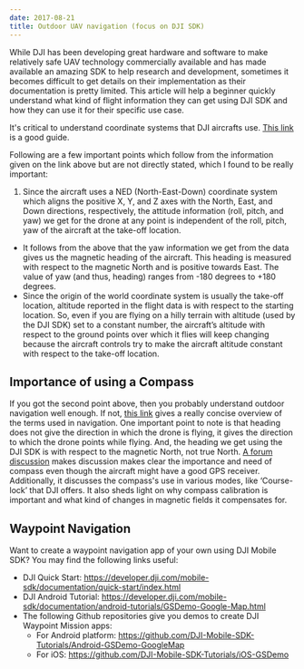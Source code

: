 ```yaml
---
date: 2017-08-21
title: Outdoor UAV navigation (focus on DJI SDK)
---
```

While DJI has been developing great hardware and software to make relatively safe UAV technology commercially available and has made available an amazing SDK to help research and development, sometimes it becomes difficult to get details on their implementation as their documentation is pretty limited. This article will help a beginner quickly understand what kind of flight information they can get using DJI SDK and how they can use it for their specific use case.

It's critical to understand coordinate systems that DJI aircrafts use. [This link](https://developer.dji.com/mobile-sdk/documentation/introduction/flightController_concepts.html) is a good guide.

Following are a few important points which follow from the information given on the link above but are not directly stated, which I found to be really important:

1. Since the aircraft uses a NED (North-East-Down) coordinate system which aligns the positive X, Y, and Z axes with the North, East, and Down directions, respectively, the attitude information (roll, pitch, and yaw) we get for the drone at any point is independent of the roll, pitch, yaw of the aircraft at the take-off location.
- It follows from the above that the yaw information we get from the data gives us the magnetic heading of the aircraft. This heading is measured with respect to the magnetic North and is positive towards East. The value of yaw (and thus, heading) ranges from -180 degrees to +180 degrees.
- Since the origin of the world coordinate system is usually the take-off location, altitude reported in the flight data is with respect to the starting location. So, even if you are flying on a hilly terrain with altitude (used by the DJI SDK) set to a constant number, the aircraft’s altitude with respect to the ground points over which it flies will keep changing because the aircraft controls try to make the aircraft altitude constant with respect to the take-off location.

## Importance of using a Compass
If you got the second point above, then you probably understand outdoor navigation well enough. If not, [this link](http://diydrones.com/profiles/blogs/the-difference-between-heading) gives a really concise overview of the terms used in navigation. One important point to note is that heading does not give the direction in which the drone is flying, it gives the direction to which the drone points while flying. And, the heading we get using the DJI SDK is with respect to the magnetic North, not true North. [A forum discussion](http://forum.dji.com/thread-14103-1-1.html) makes discussion makes clear the importance and need of compass even though the aircraft might have a good GPS receiver. Additionally, it discusses the compass's use in various modes, like ‘Course-lock’ that DJI offers. It also sheds light on why compass calibration is important and what kind of changes in magnetic fields it compensates for.

## Waypoint Navigation
Want to create a waypoint navigation app of your own using DJI Mobile SDK? You may find the following links useful:
- DJI Quick Start: https://developer.dji.com/mobile-sdk/documentation/quick-start/index.html
- DJI Android Tutorial: https://developer.dji.com/mobile-sdk/documentation/android-tutorials/GSDemo-Google-Map.html
- The following Github repositories give you demos to create DJI Waypoint Mission apps:
  - For Android platform: https://github.com/DJI-Mobile-SDK-Tutorials/Android-GSDemo-GoogleMap
  - For iOS: https://github.com/DJI-Mobile-SDK-Tutorials/iOS-GSDemo
